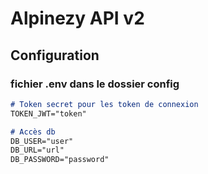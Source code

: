 # Alpinezy API v2

## Configuration
### fichier .env dans le dossier config
```md
# Token secret pour les token de connexion
TOKEN_JWT="token"

# Accès db
DB_USER="user"
DB_URL="url"
DB_PASSWORD="password"
```